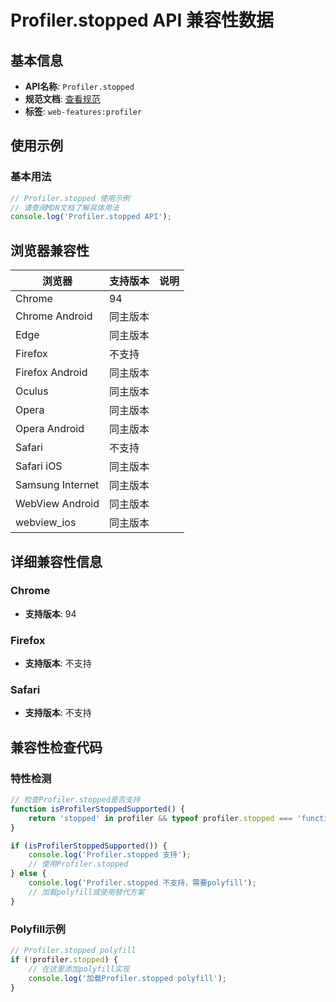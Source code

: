 # Profiler.stopped API 兼容性数据

## 基本信息

- **API名称**: `Profiler.stopped`
- **规范文档**: [查看规范](https://wicg.github.io/js-self-profiling/#dom-profiler-stopped)
- **标签**: `web-features:profiler`

## 使用示例

### 基本用法

```javascript
// Profiler.stopped 使用示例
// 请查阅MDN文档了解具体用法
console.log('Profiler.stopped API');
```

## 浏览器兼容性

| 浏览器 | 支持版本 | 说明 |
|--------|----------|------|
| Chrome | 94 |  |
| Chrome Android | 同主版本 |  |
| Edge | 同主版本 |  |
| Firefox | 不支持 |  |
| Firefox Android | 同主版本 |  |
| Oculus | 同主版本 |  |
| Opera | 同主版本 |  |
| Opera Android | 同主版本 |  |
| Safari | 不支持 |  |
| Safari iOS | 同主版本 |  |
| Samsung Internet | 同主版本 |  |
| WebView Android | 同主版本 |  |
| webview_ios | 同主版本 |  |

## 详细兼容性信息

### Chrome

- **支持版本**: 94

### Firefox

- **支持版本**: 不支持

### Safari

- **支持版本**: 不支持

## 兼容性检查代码

### 特性检测

```javascript
// 检查Profiler.stopped是否支持
function isProfilerStoppedSupported() {
    return 'stopped' in profiler && typeof profiler.stopped === 'function';
}

if (isProfilerStoppedSupported()) {
    console.log('Profiler.stopped 支持');
    // 使用Profiler.stopped
} else {
    console.log('Profiler.stopped 不支持，需要polyfill');
    // 加载polyfill或使用替代方案
}
```

### Polyfill示例

```javascript
// Profiler.stopped polyfill
if (!profiler.stopped) {
    // 在这里添加polyfill实现
    console.log('加载Profiler.stopped polyfill');
}
```

